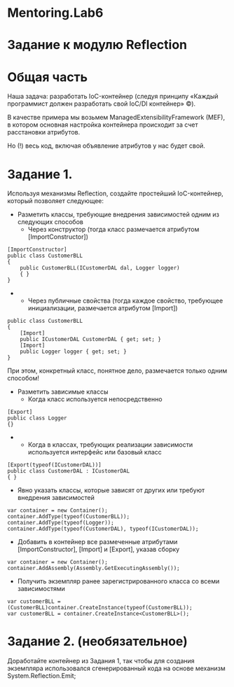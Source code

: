 # Mentoring.Lab6
# Задание к модулю Reflection

# Общая часть

Наша задача: разработать IoC-контейнер (следуя принципу «Каждый программист должен разработать свой IoC/DI контейнер» ©).

В качестве примера мы возьмем ManagedExtensibilityFramework (MEF), в котором основная настройка контейнера происходит за счет расстановки атрибутов.

Но (!) весь код, включая объявление атрибутов у нас будет свой.

# Задание 1.

Используя механизмы Reflection, создайте простейший IoC-контейнер, который позволяет следующее:

- Разметить классы, требующие внедрения зависимостей одним из следующих способов
  - Через конструктор (тогда класс размечается атрибутом [ImportConstructor])

```
[ImportConstructor]
public class CustomerBLL
{
    public CustomerBLL(ICustomerDAL dal, Logger logger)
    { }
}
```

-
  - Через публичные свойства (тогда каждое свойство, требующее инициализации,  размечается атрибутом [Import])

```
public class CustomerBLL
{
    [Import]
    public ICustomerDAL CustomerDAL { get; set; }
    [Import]
    public Logger logger { get; set; }
}
```

При этом, конкретный класс, понятное дело, размечается только одним способом!

- Разметить зависимые классы
  - Когда класс используется непосредственно

```
[Export]
public class Logger
{}
```

-
  - Когда в классах, требующих реализации зависимости используется интерфейс или базовый класс

```
[Export(typeof(ICustomerDAL))]
public class CustomerDAL : ICustomerDAL
{ }
```

- Явно указать классы, которые зависят от других или требуют внедрения зависимостей

```
var container = new Container();
container.AddType(typeof(CustomerBLL));
container.AddType(typeof(Logger));
container.AddType(typeof(CustomerDAL), typeof(ICustomerDAL));
```

- Добавить в контейнер все размеченные атрибутами [ImportConstructor], [Import] и [Export], указав сборку

```
var container = new Container();
container.AddAssembly(Assembly.GetExecutingAssembly());
```

- Получить экземпляр ранее зарегистрированного класса со всеми зависимостями

```
var customerBLL = (CustomerBLL)container.CreateInstance(typeof(CustomerBLL));
var customerBLL = container.CreateInstance<CustomerBLL>();
```

# Задание 2. (необязательное)

Доработайте контейнер из Задания 1, так чтобы для создания экземпляра использовался сгенерированный кода на основе механизм System.Reflection.Emit;
